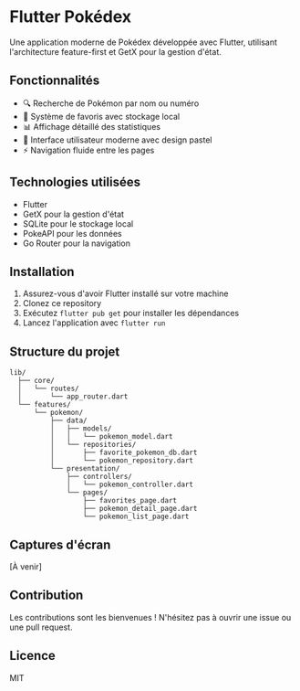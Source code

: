 # Flutter Pokédex

Une application moderne de Pokédex développée avec Flutter, utilisant l'architecture feature-first et GetX pour la gestion d'état.

## Fonctionnalités

- 🔍 Recherche de Pokémon par nom ou numéro
- 💖 Système de favoris avec stockage local
- 📊 Affichage détaillé des statistiques
- 🎨 Interface utilisateur moderne avec design pastel
- ⚡ Navigation fluide entre les pages

## Technologies utilisées

- Flutter
- GetX pour la gestion d'état
- SQLite pour le stockage local
- PokeAPI pour les données
- Go Router pour la navigation

## Installation

1. Assurez-vous d'avoir Flutter installé sur votre machine
2. Clonez ce repository
3. Exécutez `flutter pub get` pour installer les dépendances
4. Lancez l'application avec `flutter run`

## Structure du projet

```
lib/
  ├── core/
  │   └── routes/
  │       └── app_router.dart
  └── features/
      └── pokemon/
          ├── data/
          │   ├── models/
          │   │   └── pokemon_model.dart
          │   └── repositories/
          │       ├── favorite_pokemon_db.dart
          │       └── pokemon_repository.dart
          └── presentation/
              ├── controllers/
              │   └── pokemon_controller.dart
              └── pages/
                  ├── favorites_page.dart
                  ├── pokemon_detail_page.dart
                  └── pokemon_list_page.dart
```

## Captures d'écran

[À venir]

## Contribution

Les contributions sont les bienvenues ! N'hésitez pas à ouvrir une issue ou une pull request.

## Licence

MIT
